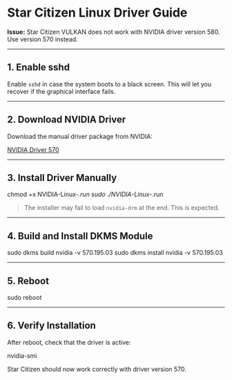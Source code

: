 # Star Citizen Linux Driver Guide

**Issue:** Star Citizen VULKAN does not work with NVIDIA driver version 580. Use version 570 instead.

---

## 1. Enable sshd

Enable `sshd` in case the system boots to a black screen. This will let you recover if the graphical interface fails.

---

## 2. Download NVIDIA Driver

Download the manual driver package from NVIDIA:

[NVIDIA Driver 570](https://www.nvidia.com/de-de/drivers/details/254657/)

---

## 3. Install Driver Manually

chmod +x NVIDIA-Linux-*.run
sudo ./NVIDIA-Linux-*.run

> The installer may fail to load `nvidia-drm` at the end. This is expected.

---

## 4. Build and Install DKMS Module

sudo dkms build nvidia -v 570.195.03
sudo dkms install nvidia -v 570.195.03

---

## 5. Reboot

sudo reboot

---

## 6. Verify Installation

After reboot, check that the driver is active:

nvidia-smi

Star Citizen should now work correctly with driver version 570.
